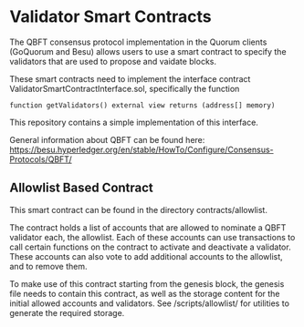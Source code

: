 # Validator Smart Contracts

The QBFT consensus protocol implementation in the Quorum clients (GoQuorum and Besu) allows users to use a smart
contract to specify the validators that are used to propose and vaidate blocks.

These smart contracts need to implement the interface contract ValidatorSmartContractInterface.sol, specifically the 
function  

    function getValidators() external view returns (address[] memory)

This repository contains a simple implementation of this interface.

General information about QBFT can be found here: https://besu.hyperledger.org/en/stable/HowTo/Configure/Consensus-Protocols/QBFT/

## Allowlist Based Contract

This smart contract can be found in the directory contracts/allowlist. 

The contract holds a list of accounts that are allowed to nominate a QBFT validator each, the allowlist. Each of these 
accounts can use transactions to call certain functions on the contract to activate and deactivate a validator. These 
accounts can also vote to add additional accounts to the allowlist, and to remove them.

To make use of this contract starting from the genesis block, the genesis file needs to contain this contract, as well 
as the storage content for the initial allowed accounts and validators. See /scripts/allowlist/ for utilities to 
generate the required storage.
